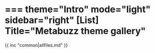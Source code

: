 ===
theme="Intro"
mode="light"
sidebar="right"
[List]
Title="Metabuzz theme gallery"
===

{{ inc "common|allfiles.md" }}



